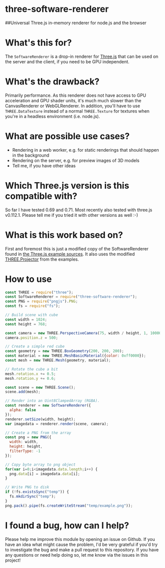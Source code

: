 three-software-renderer
=======================
##Universal Three.js in-memory renderer for node.js and the browser

# What's this for?
The `SoftwareRenderer` is a drop-in renderer for [Three.js](http://www.threejs.org) that can be used on the server and the client,
if you need to be GPU independent.

# What's the drawback?
Primarily performance. As this renderer does not have access to GPU acceleration and GPU shader units, it's much much slower than the CanvasRenderer or WebGLRenderer.
In addition, you'll have to use `THREE.DataTexture` instead of a normal `THREE.Texture` for textures when you're in a headless environment (i.e. node.js).

# What are possible use cases?
* Rendering in a web worker, e.g. for static renderings that should happen in the background
* Rendering on the server, e.g. for preview images of 3D models
* Tell me, if you have other ideas

# Which Three.js version is this compatible with?
So far I have tested 0.69 and 0.71. Most recently also tested with three.js v0.112.1. Please tell me if you tried it with other versions as well :-)

# What is this work based on?
First and foremost this is just a modified copy of the SoftwareRenderer found in [the Three.js example sources](https://github.com/mrdoob/three.js/blob/0b07813dc45481f1d16d3b6d2334178664861465/examples/js/renderers/SoftwareRenderer.js).
It also uses the modified [THREE.Projector](https://github.com/mrdoob/three.js/blob/20b77b2785afaa4d00a1ecd222e6de1a3ec76006/examples/js/renderers/Projector.js) from the examples.

# How to use
```javascript
const THREE = require("three");
const SoftwareRenderer = require("three-software-renderer");
const PNG = require("pngjs").PNG;
const fs = require("fs");

// Build scene with cube
const width = 1024;
const height = 768;

const camera = new THREE.PerspectiveCamera(75, width / height, 1, 10000);
camera.position.z = 500;

// Create a simple red cube
const geometry = new THREE.BoxGeometry(200, 200, 200);
const material = new THREE.MeshBasicMaterial({color: 0xff0000});
const mesh = new THREE.Mesh(geometry, material);

// Rotate the cube a bit
mesh.rotation.x += 0.5;
mesh.rotation.y += 0.6;

const scene = new THREE.Scene();
scene.add(mesh);

// Render into an Uint8ClampedArray (RGBA).
const renderer = new SoftwareRenderer({
  alpha: false
});
renderer.setSize(width, height);
var imagedata = renderer.render(scene, camera);

// Create a PNG from the array
const png = new PNG({
  width: width,
  height: height,
  filterType: -1
});

// Copy byte array to png object  
for(var i=0;i<imagedata.data.length;i++) {
  png.data[i] = imagedata.data[i];
}

// Write PNG to disk
if (!fs.existsSync("temp")) {
  fs.mkdirSync("temp");
}
png.pack().pipe(fs.createWriteStream("temp/example.png"));
```

# I found a bug, how can I help?
Please help me improve this module by opening an issue on Github. If you have an idea what might cause the problem, I'd be very grateful if you'd try to investigate the bug and make a pull request to this repository.
If you have any questions or need help doing so, let me know via the issues in this project!
